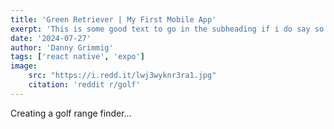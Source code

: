 ```yaml
---
title: 'Green Retriever | My First Mobile App'
exerpt: 'This is some good text to go in the subheading if i do say so myself'
date: '2024-07-27'
author: 'Danny Grimmig'
tags: ['react native', 'expo']
image: 
    src: "https://i.redd.it/lwj3wyknr3ra1.jpg"
    citation: 'reddit r/golf'
---
```

Creating a golf range finder...

